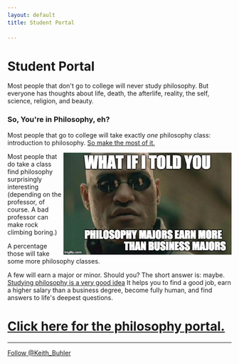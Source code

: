 ```yaml
---
layout: default
title: Student Portal

--- 
```


# Student Portal

Most people that don't go to college will never study philosophy. But everyone has thoughts about life, death, the afterlife, reality, the self, science, religion, and beauty. 

### So, You're in Philosophy, eh?

Most people that go to college will take exactly *one* philosophy class: introduction to philosophy. [So make the most of it.](/philosophy-2-portal)

<a target="_blank" href="http://fivethirtyeight.com/features/philosophers-dont-get-much-respect-but-their-earnings-dont-suck/"> <img src="/img/morpheus.jpg" alt="Morpheus Major" align="right" width="75%"> </a>

Most people that do take a class find philosophy surprisingly interesting (depending on the professor, of course. A bad professor can make rock climbing boring.) 

A percentage those will take some more philosophy classes. 

A few will earn a major or minor. Should you? The short answer is: maybe. [Studying philosophy is a very good idea](/philosophy-major)
It helps you to find a good job, earn a higher salary than a business degree, become fully human, and find answers to life's deepest questions.

# [Click here for the philosophy portal.](/philosophy-2-portal)

----

<a href="https://twitter.com/Keith_Buhler" class="twitter-follow-button" data-show-count="false">Follow @Keith_Buhler</a>
<script>!function(d,s,id){var js,fjs=d.getElementsByTagName(s)[0],p=/^http:/.test(d.location)?'http':'https';if(!d.getElementById(id)){js=d.createElement(s);js.id=id;js.src=p+'://platform.twitter.com/widgets.js';fjs.parentNode.insertBefore(js,fjs);}}(document, 'script', 'twitter-wjs');</script>
